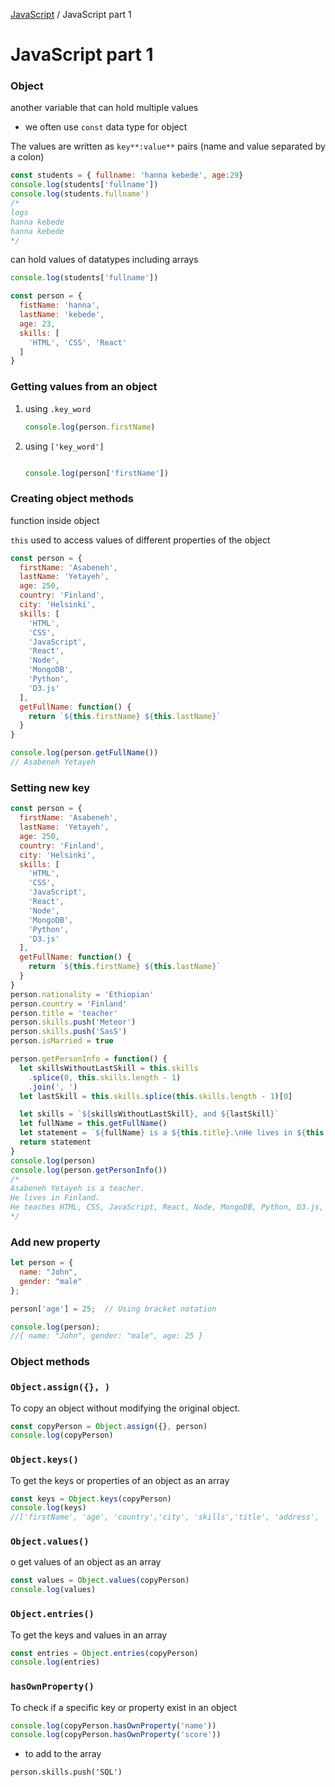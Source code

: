 [JavaScript](../JavaScript.md) / JavaScript part 1



# JavaScript part 1

### Object

another variable that can hold multiple values

- we often use `const` data type for object

The values are written as `key**:value**` pairs (name and value separated by a colon)

```jsx
const students = { fullname: 'hanna kebede', age:29}
console.log(students['fullname'])
console.log(students.fullname')
/*
logs
hanna kebede
hanna kebede
*/
```

can hold values of datatypes including arrays

```jsx
console.log(students['fullname'])

const person = {
  fistName: 'hanna',
  lastName: 'kebede',
  age: 23,
  skills: [
    'HTML', 'CSS', 'React'
  ]
}
```

### Getting values from an object

1. using `.key_word`
    
    ```jsx
    console.log(person.firstName)
    ```
    
2. using `['key_word']`
    
    ```jsx
    
    console.log(person['firstName'])
    ```
    

### Creating object methods

function inside object

`this` used to access values of different properties of the object

```jsx
const person = {
  firstName: 'Asabeneh',
  lastName: 'Yetayeh',
  age: 250,
  country: 'Finland',
  city: 'Helsinki',
  skills: [
    'HTML',
    'CSS',
    'JavaScript',
    'React',
    'Node',
    'MongoDB',
    'Python',
    'D3.js'
  ],
  getFullName: function() {
    return `${this.firstName} ${this.lastName}`
  }
}

console.log(person.getFullName())
// Asabeneh Yetayeh
```

### Setting new key

```jsx
const person = {
  firstName: 'Asabeneh',
  lastName: 'Yetayeh',
  age: 250,
  country: 'Finland',
  city: 'Helsinki',
  skills: [
    'HTML',
    'CSS',
    'JavaScript',
    'React',
    'Node',
    'MongoDB',
    'Python',
    'D3.js'
  ],
  getFullName: function() {
    return `${this.firstName} ${this.lastName}`
  }
}
person.nationality = 'Ethiopian'
person.country = 'Finland'
person.title = 'teacher'
person.skills.push('Meteor')
person.skills.push('SasS')
person.isMarried = true

person.getPersonInfo = function() {
  let skillsWithoutLastSkill = this.skills
    .splice(0, this.skills.length - 1)
    .join(', ')
  let lastSkill = this.skills.splice(this.skills.length - 1)[0]

  let skills = `${skillsWithoutLastSkill}, and ${lastSkill}`
  let fullName = this.getFullName()
  let statement = `${fullName} is a ${this.title}.\nHe lives in ${this.country}.\nHe teaches ${skills}.`
  return statement
}
console.log(person)
console.log(person.getPersonInfo())
/*
Asabeneh Yetayeh is a teacher.
He lives in Finland.
He teaches HTML, CSS, JavaScript, React, Node, MongoDB, Python, D3.js, Meteor, and SasS.
*/
```

### Add new property

```jsx
let person = {
  name: "John",
  gender: "male"
};

person['age'] = 25;  // Using bracket notation

console.log(person);
//{ name: "John", gender: "male", age: 25 }
```

### Object methods

### `Object.assign({}, )`

To copy an object without modifying the original object.

```jsx
const copyPerson = Object.assign({}, person)
console.log(copyPerson)
```

### `Object.keys()`

To get the keys or properties of an object as an array

```jsx
const keys = Object.keys(copyPerson)
console.log(keys)
//['firstName', 'age', 'country','city', 'skills','title', 'address', 'getPersonInfo']
```

### `Object.values()`

o get values of an object as an array

```jsx
const values = Object.values(copyPerson)
console.log(values)
```

### `Object.entries()`

To get the keys and values in an array

```jsx
const entries = Object.entries(copyPerson)
console.log(entries)
```

### `hasOwnProperty()`

To check if a specific key or property exist in an object

```jsx
console.log(copyPerson.hasOwnProperty('name'))
console.log(copyPerson.hasOwnProperty('score'))
```

- to add to the array

`person.skills.push('SQL')`
